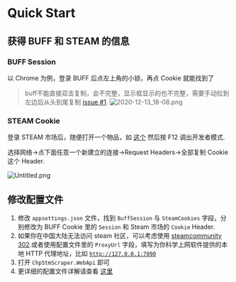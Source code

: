 # Quick Start
## 获得 BUFF 和 STEAM 的信息

### BUFF Session

以 Chrome 为例，登录 BUFF 后点左上角的小锁，再点 Cookie 就能找到了  
>buff不能直接双击复制，会不完整，显示框显示的也不完整，需要手动拉到左边后从头到尾复制 [issue #1](https://github.com/YukiCoco/CheapSteam/issues/1).
![2020-12-13_18-08.png](https://cdnimg.kurisu.moe/images/2020/12/13/2020-12-13_18-08.png)
### STEAM Cookie

登录 STEAM 市场后，随便打开一个物品，如 [这个](https://steamcommunity.com/market/listings/730/AUG%20%7C%20Tom%20Cat%20%28Field-Tested%29) 然后按 F12 调出开发者模式.

选择网络→点下面任意一个新建立的连接→Request Headers→全部复制 Cookie 这个 Header.

![Untitled.png](https://cdnimg.kurisu.moe/images/2020/12/13/Untitled.png)

## 修改配置文件

1. 修改 `appsettings.json` 文件，找到 `BuffSession` 与 `SteamCookies` 字段，分别修改为 BUFF Cookie 里的 `Session` 和 Steam 市场的 `Cookie` Header.
2. 如果你在中国大陆无法访问 steam 社区，可以考虑使用 [steamcommunity 302](https://keylol.com/t339527-1-1).或者使用配置文件里的 `ProxyUrl` 字段，填写为你科学上网软件提供的本地 HTTP 代理地址，比如 [`http://127.0.0.1:7890`](http://127.0.0.1:7890/) 
3. 打开 `ChpStmScraper.WebApi` 即可
4. 更详细的配置文件详解请查看 [这里](https://github.com/YukiCoco/CheapSteam/blob/master/Config.md)

